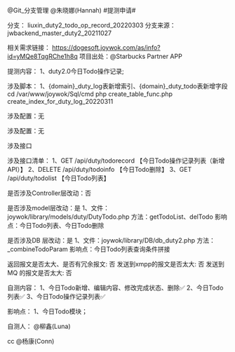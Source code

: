 @Git_分支管理  @朱晓娜(Hannah) #提测申请# 

分支： liuxin_duty2_todo_op_record_20220303
分支来源： jwbackend_master_duty2_20211027

相关需求链接：
https://dogesoft.joywok.com/as/info?id=yMQe8TqgRChe1h8q
项目出处：@Starbucks Partner APP

提测内容：
1、duty2.0今日Todo操作记录;

涉及脚本：
1、{domain}_duty_log表新增索引、{domain}_duty_todo表新增字段
cd /var/www/joywok/Sql/cmd
php create_table_func.php create_index_for_duty_log_20220311

涉及配置：无

涉及配置：无

涉及接口

涉及接口清单：
1、GET /api/duty/todorecord	【今日Todo操作记录列表（新增API）】
2、DELETE /api/duty/todoinfo	【今日Todo删除】
3、GET /api/duty/todolist	【今日Todo列表】

是否涉及Controller层改动：否

是否涉及model层改动：是
1、文件：joywok/library/models/duty/DutyTodo.php
方法：getTodoList、delTodo
影响点：今日Todo列表、今日Todo删除

是否涉及DB 层改动：是
1、文件：joywok/library/DB/db_duty2.php
方法：_combineTodoParam
影响点：今日Todo列表查询条件拼接

返回报文是否太大、是否有冗余报文: 否
发送到xmpp的报文是否太大: 否
发送到MQ 的报文是否太大: 否

自测内容：
1、今日Todo新增、编辑内容、修改完成状态、删除✅
2、今日Todo列表✅
3、今日Todo操作记录列表✅

影响点：
1、今日Todo模块；

自测人： @柳鑫(Luna)

cc @杨康(Conn)
